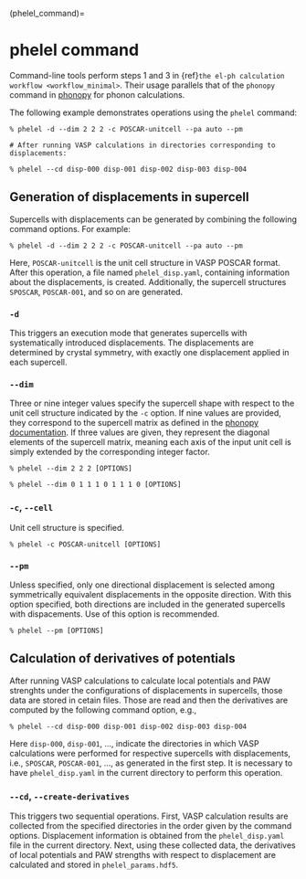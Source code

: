 (phelel_command)=
# phelel command

Command-line tools perform steps 1 and 3 in {ref}`the el-ph calculation
workflow <workflow_minimal>`. Their usage parallels that of the `phonopy`
command in [phonopy](https://phonopy.github.io/phonopy/) for
phonon calculations.

The following example demonstrates operations using the `phelel` command:

```
% phelel -d --dim 2 2 2 -c POSCAR-unitcell --pa auto --pm

# After running VASP calculations in directories corresponding to displacements:

% phelel --cd disp-000 disp-001 disp-002 disp-003 disp-004
```

## Generation of displacements in supercell

Supercells with displacements can be generated by combining the following
command options. For example:

```
% phelel -d --dim 2 2 2 -c POSCAR-unitcell --pa auto --pm
```

Here, `POSCAR-unitcell` is the unit cell structure in VASP POSCAR format. After
this operation, a file named `phelel_disp.yaml`, containing information about
the displacements, is created. Additionally, the supercell structures `SPOSCAR`,
`POSCAR-001`, and so on are generated.

### `-d`

This triggers an execution mode that generates supercells with systematically
introduced displacements. The displacements are determined by crystal symmetry,
with exactly one displacement applied in each supercell.

### `--dim`

Three or nine integer values specify the supercell shape with respect to the
unit cell structure indicated by the `-c` option. If nine values are provided,
they correspond to the supercell matrix as defined in the [phonopy
documentation](https://phonopy.github.io/phonopy/setting-tags.html#dim). If
three values are given, they represent the diagonal elements of the supercell
matrix, meaning each axis of the input unit cell is simply extended by the
corresponding integer factor.

```
% phelel --dim 2 2 2 [OPTIONS]
```

```
% phelel --dim 0 1 1 1 0 1 1 1 0 [OPTIONS]
```


### `-c`, `--cell`

Unit cell structure is specified.

```
% phelel -c POSCAR-unitcell [OPTIONS]
```

### `--pm`

Unless specified, only one directional displacement is selected among
symmetrically equivalent displacements in the opposite direction. With this
option specified, both directions are included in the generated supercells with
dispacements. Use of this option is recommended.

```
% phelel --pm [OPTIONS]
```

## Calculation of derivatives of potentials

After running VASP calculations to calculate local potentials and PAW strenghts
under the configurations of displacements in supercells, those data are stored
in cetain files. Those are read and then the derivatives are computed by the
following command option, e.g.,

```
% phelel --cd disp-000 disp-001 disp-002 disp-003 disp-004
```

Here `disp-000`, `disp-001`, ..., indicate the directories in which VASP
calculations were performed for respective supercells with displacements, i.e.,
`SPOSCAR`, `POSCAR-001`, ..., as generated in the first step. It is necessary to
have `phelel_disp.yaml` in the current directory to perform this operation.

### `--cd`, `--create-derivatives`

This triggers two sequential operations. First, VASP calculation results are
collected from the specified directories in the order given by the command
options. Displacement information is obtained from the `phelel_disp.yaml` file
in the current directory. Next, using these collected data, the derivatives of
local potentials and PAW strengths with respect to displacement are calculated
and stored in `phelel_params.hdf5`.
